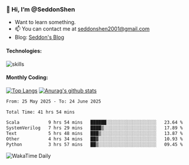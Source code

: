 ### 👋 Hi, I’m @SeddonShen
- Want to learn something.
- 📫 You can contact me at seddonshen2001@gmail.com
- Blog: [Seddon's Blog](https://seddonshen.github.io/)
#### Technologies:

![skills](https://skillicons.dev/icons?i=scala,js,html,css,bootstrap,jquery,c,cpp,cloudflare,django,docker,flask,git,github,githubactions,linux,latex,mysql,nodejs,ps,php,pr,py,raspberrypi,redis,unreal,v,vscode,vue,bash)

#### Monthly Coding:
[![Top Langs](https://github-readme-stats.vercel.app/api/top-langs?username=seddonshen&show_icons=true&locale=en&layout=compact&hide=html&langs_count=8)](https://github.com/SeddonShen/)
[![Anurag's github stats](https://github-readme-stats.vercel.app/api?username=SeddonShen&count_private=true&show_icons=true)](https://github.com/anuraghazra/github-readme-stats)
<!--START_SECTION:waka-->

```txt
From: 25 May 2025 - To: 24 June 2025

Total Time: 41 hrs 54 mins

Scala           9 hrs 54 mins   ██████░░░░░░░░░░░░░░░░░░░   23.64 %
SystemVerilog   7 hrs 29 mins   ████▒░░░░░░░░░░░░░░░░░░░░   17.89 %
Text            5 hrs 48 mins   ███▒░░░░░░░░░░░░░░░░░░░░░   13.87 %
Other           4 hrs 34 mins   ██▓░░░░░░░░░░░░░░░░░░░░░░   10.93 %
Python          3 hrs 57 mins   ██▒░░░░░░░░░░░░░░░░░░░░░░   09.45 %
```

<!--END_SECTION:waka-->

![WakaTime Daily](https://wakatime.com/share/@seddon2001/61a7e342-5f12-4fea-bf92-1fac161e97d6.svg)
<!---
SeddonShen/SeddonShen is a ✨ special ✨ repository because its `README.md` (this file) appears on your GitHub profile.
You can click the Preview link to take a look at your changes.
--->
